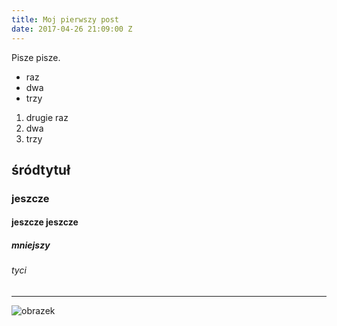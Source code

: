 ```yaml
---
title: Moj pierwszy post
date: 2017-04-26 21:09:00 Z
---
```


Pisze pisze.

* raz
* dwa
* trzy

1. drugie raz
2. dwa
3. trzy

## śródtytuł

### jeszcze

#### jeszcze jeszcze

##### mniejszy

###### tyci

---

![obrazek](http://www.tapetynaplochu.org/tapety/tapetynaplochu-org-1280x1024-23072008115942.jpg)